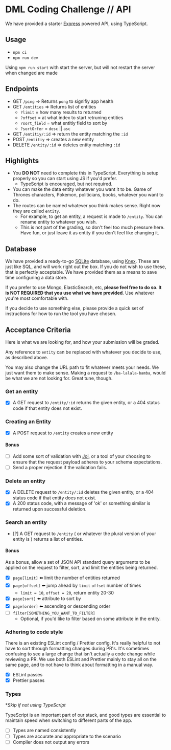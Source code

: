 # DML Coding Challenge // API

We have provided a starter [Express](https://expressjs.com/) powered API, using TypeScript.

## Usage

- `npm ci`
- `npm run dev`

Using `npm run start` with start the server, but will not restart the server when changed are made

## Endpoints
- GET `/ping` => Returns `pong` to signifiy app health
- GET `/entities` => Returns list of entities
    - `?limit` = how many results to returned
    - `?offset` = at what index to start retruning entities
    - `?sort_field` = what entitiy field to sort by
    - `?sortOrfer` = `desc` || `asc`
- GET `/entitiy/:id` => return the entity matching the `:id`
- POST `/entitiy` => creates a new entity
- DELETE `/entity/:id` => deletes entity matching `:id`
## Highlights

- You **DO NOT** need to complete this in TypeScript. Everything is setup properly so you can start using JS if you'd prefer.
  - TypeScript is encouraged, but not required.
- You can make the data entity whatever you want it to be. Game of Thrones characters, Pokemon, politicians, books, whatever you want to do.
- The routes can be named whatever you think makes sense. Right now they are called `entity`.
  - For example, to get an entity, a request is made to `/entity`. You can rename entity to whatever you wish.
  - This is not part of the grading, so don't feel too much pressure here. Have fun, or just leave it as entity if you don't feel like changing it.

## Database

We have provided a ready-to-go [SQLite](https://www.sqlite.org/index.html) database, using [Knex](https://knexjs.org/). These are just like SQL, and will work right out the box. If you do not wish to use these, that is perfectly acceptable. We have provided them as a means to save time configuring a data store. 

If you prefer to use Mongo, ElasticSearch, etc, **please feel free to do so. It is NOT REQUIRED that you use what we have provided**. Use whatever you're most comfortable with.

If you decide to use something else, please provide a quick set of instructions for how to run the tool you have chosen.

## Acceptance Criteria

Here is what we are looking for, and how your submission will be graded.

Any reference to `entity` can be replaced with whatever you decide to use, as described above.

You may also change the URL path to fit whatever meets your needs. We just want them to make sense. Making a request to `/ba-lalala-bamba`, would be what we are not looking for. Great tune, though.

### Get an entity

- [X] A GET request to `/entity/:id` returns the given entity, or a 404 status code if that entity does not exist.

### Creating an Entity

- [X] A POST request to `/entity` creates a new entity

#### Bonus

- [ ] Add some sort of validation with [Joi](https://joi.dev/), or a tool of your choosing to ensure that the request payload adheres to your schema expectations.
- [ ] Send a proper rejection if the validation fails.

### Delete an entity

- [X] A DELETE request to `/entity/:id` deletes the given entity, or a 404 status code if that entity does not exist.
- [X] A 200 status code, with a message of 'ok' or something similar is returned upon successful deletion.

### Search an entity

- [?] A GET request to `/entity` ( or whatever the plural version of your entity is ) returns a list of entities.

#### Bonus


As a bonus, allow a set of JSON API standard query arguments to be applied on the request to filter, sort, and limit the entities being returned.

- [X] `page[limit]` :arrow_left: limit the number of entities returned
- [X] `page[offset]` :arrow_left: jump ahead by `limit` `offset` number of times
  - `limit = 10`, `offset = 20`, return entity 20-30
- [X] `page[sort]` :arrow_left: attribute to sort by
- [X] `page[order]` :arrow_left: ascending or descending order
- [ ] `filter[SOMETHING_YOU_WANT_TO_FILTER]`
  - Optional, if you'd like to filter based on some attribute in the entity.

<!-- ## Consistency

This refers to the naming of variables, function calls, etc. Basically looking for there not to be `camelCase` and `snake_case` variables at the same time. Looking for patterns to be predictable, so the reader doesn't need to look really hard to find something.  -->

### Adhering to code style

There is an existing ESLint config / Prettier config. It's really helpful to not have to sort through formatting changes during PR's. It's sometimes confusing to see a large change that isn't actually a code change while reviewing a PR. We use both ESLint and Prettier mainly to stay all on the same page, and to not have to think about formatting in a manual way.

- [X] ESLint passes
- [X] Prettier passes

### Types

*_Skip if not using TypeScript_

TypeScript is an important part of our stack, and good types are essential to maintain speed when switching to different parts of the app. 

- [ ] Types are named consistently
- [ ] Types are accurate and appropriate to the scenario
- [ ] Compiler does not output any errors